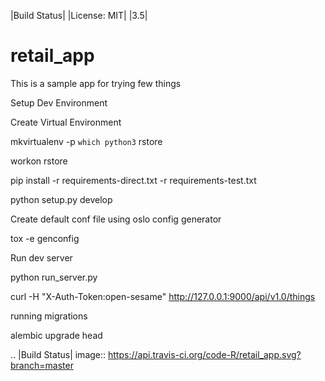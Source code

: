 |Build Status| |License: MIT| |3.5|

# retail_app
This is a sample app for trying few things


Setup Dev Environment


Create Virtual Environment

mkvirtualenv -p `which python3` rstore

workon rstore

pip install -r requirements-direct.txt -r requirements-test.txt

python setup.py develop

Create default conf file using oslo config generator

tox -e genconfig

Run dev server

python run_server.py

curl -H "X-Auth-Token:open-sesame"  http://127.0.0.1:9000/api/v1.0/things


running migrations

alembic upgrade head



.. |Build Status| image:: https://api.travis-ci.org/code-R/retail_app.svg?branch=master
